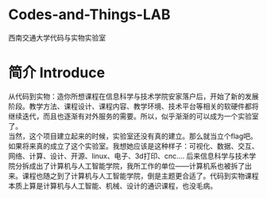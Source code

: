 # Codes-and-Things-LAB
西南交通大学代码与实物实验室
# 简介 Introduce
从代码到实物：造你所想课程在信息科学与技术学院安家落户后，开始了新的发展阶段。教学方法、课程设计、课程内容、教学环境、技术平台等相关的软硬件都将继续迭代，而且也逐渐有对外服务的需要。所以，似乎渐渐的可以成为一个实验室了。  
当然，这个项目建立起来的时候，实验室还没有真的建立。那么就当立个flag吧。  
如果将来真的成立了这个实验室。我想她应该是这种样子：可视化、数据、交互、网络、计算、设计、开源、linux、电子、3d打印、cnc....
后来信息科学与技术学院分拆成出了计算机与人工智能学院，我所工作的单位——计算机系也被拆了出来。课程也随之到了计算机与人工智能学院，倒是主题更合适了。代码到实物课程本质上算是计算机与人工智能、机械、设计的通识课程，也没毛病。
